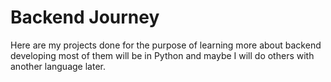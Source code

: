 # Backend Journey

Here are my projects done for the purpose of learning more about backend developing most of them will be in Python and maybe I will do others with another language later.
